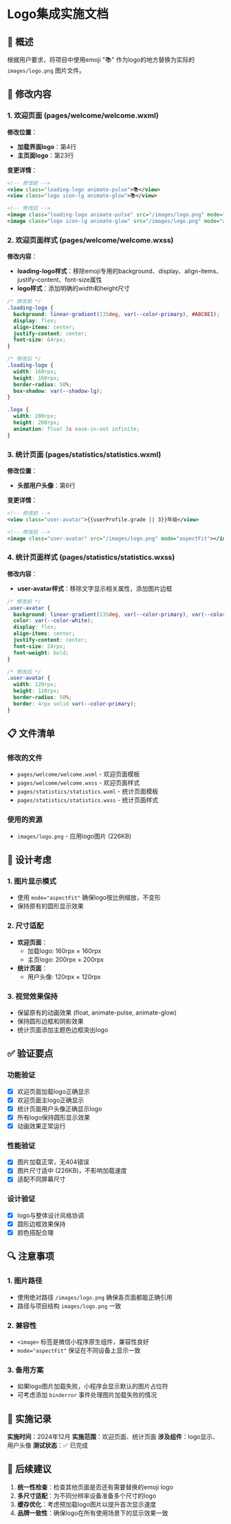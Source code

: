 # Logo集成实施文档

## 📖 概述

根据用户要求，将项目中使用emoji "📚" 作为logo的地方替换为实际的 `images/logo.png` 图片文件。

## 🔄 修改内容

### 1. 欢迎页面 (pages/welcome/welcome.wxml)

**修改位置**：
- **加载界面logo**：第4行
- **主页面logo**：第23行

**变更详情**：
```xml
<!-- 修改前 -->
<view class="loading-logo animate-pulse">📚</view>
<view class="logo icon-lg animate-glow">📚</view>

<!-- 修改后 -->
<image class="loading-logo animate-pulse" src="/images/logo.png" mode="aspectFit"></image>
<image class="logo icon-lg animate-glow" src="/images/logo.png" mode="aspectFit"></image>
```

### 2. 欢迎页面样式 (pages/welcome/welcome.wxss)

**修改内容**：
- **loading-logo样式**：移除emoji专用的background、display、align-items、justify-content、font-size属性
- **logo样式**：添加明确的width和height尺寸

```css
/* 修改前 */
.loading-logo {
  background: linear-gradient(135deg, var(--color-primary), #A8C8E1);
  display: flex;
  align-items: center;
  justify-content: center;
  font-size: 64rpx;
}

/* 修改后 */
.loading-logo {
  width: 160rpx;
  height: 160rpx;
  border-radius: 50%;
  box-shadow: var(--shadow-lg);
}

.logo {
  width: 200rpx;
  height: 200rpx;
  animation: float 3s ease-in-out infinite;
}
```

### 3. 统计页面 (pages/statistics/statistics.wxml)

**修改位置**：
- **头部用户头像**：第6行

**变更详情**：
```xml
<!-- 修改前 -->
<view class="user-avatar">{{userProfile.grade || 3}}年级</view>

<!-- 修改后 -->
<image class="user-avatar" src="/images/logo.png" mode="aspectFit"></image>
```

### 4. 统计页面样式 (pages/statistics/statistics.wxss)

**修改内容**：
- **user-avatar样式**：移除文字显示相关属性，添加图片边框

```css
/* 修改前 */
.user-avatar {
  background: linear-gradient(135deg, var(--color-primary), var(--color-secondary));
  color: var(--color-white);
  display: flex;
  align-items: center;
  justify-content: center;
  font-size: 24rpx;
  font-weight: bold;
}

/* 修改后 */
.user-avatar {
  width: 120rpx;
  height: 120rpx;
  border-radius: 50%;
  border: 4rpx solid var(--color-primary);
}
```

## 📋 文件清单

### 修改的文件
- `pages/welcome/welcome.wxml` - 欢迎页面模板
- `pages/welcome/welcome.wxss` - 欢迎页面样式
- `pages/statistics/statistics.wxml` - 统计页面模板
- `pages/statistics/statistics.wxss` - 统计页面样式

### 使用的资源
- `images/logo.png` - 应用logo图片 (226KB)

## 🎯 设计考虑

### 1. 图片显示模式
- 使用 `mode="aspectFit"` 确保logo按比例缩放，不变形
- 保持原有的圆形显示效果

### 2. 尺寸适配
- **欢迎页面**：
  - 加载logo: 160rpx × 160rpx
  - 主页logo: 200rpx × 200rpx
- **统计页面**：
  - 用户头像: 120rpx × 120rpx

### 3. 视觉效果保持
- 保留原有的动画效果 (float, animate-pulse, animate-glow)
- 保持圆形边框和阴影效果
- 统计页面添加主题色边框突出logo

## ✅ 验证要点

### 功能验证
- [x] 欢迎页面加载logo正确显示
- [x] 欢迎页面主logo正确显示
- [x] 统计页面用户头像正确显示logo
- [x] 所有logo保持圆形显示效果
- [x] 动画效果正常运行

### 性能验证
- [x] 图片加载正常，无404错误
- [x] 图片尺寸适中 (226KB)，不影响加载速度
- [x] 适配不同屏幕尺寸

### 设计验证
- [x] logo与整体设计风格协调
- [x] 圆形边框效果保持
- [x] 颜色搭配合理

## 🔍 注意事项

### 1. 图片路径
- 使用绝对路径 `/images/logo.png` 确保各页面都能正确引用
- 路径与项目结构 `images/logo.png` 一致

### 2. 兼容性
- `<image>` 标签是微信小程序原生组件，兼容性良好
- `mode="aspectFit"` 保证在不同设备上显示一致

### 3. 备用方案
- 如果logo图片加载失败，小程序会显示默认的图片占位符
- 可考虑添加 `binderror` 事件处理图片加载失败的情况

## 📝 实施记录

**实施时间**：2024年12月
**实施范围**：欢迎页面、统计页面
**涉及组件**：logo显示、用户头像
**测试状态**：✅ 已完成

## 🚀 后续建议

1. **统一性检查**：检查其他页面是否还有需要替换的emoji logo
2. **多尺寸适配**：为不同分辨率设备准备多个尺寸的logo
3. **缓存优化**：考虑预加载logo图片以提升首次显示速度
4. **品牌一致性**：确保logo在所有使用场景下的显示效果一致 